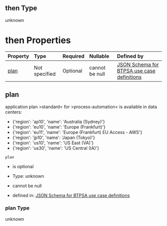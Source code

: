 ## then Type

unknown

# then Properties

| Property      | Type          | Required | Nullable       | Defined by                                                                                                                                                                                                                                      |
| :------------ | :------------ | :------- | :------------- | :---------------------------------------------------------------------------------------------------------------------------------------------------------------------------------------------------------------------------------------------- |
| [plan](#plan) | Not specified | Optional | cannot be null | [JSON Schema for BTPSA use case definitions](btpsa-usecase-properties-services-items-allof-2-then-allof-40-then-allof-1-then-properties-plan.md "undefined#/properties/services/items/allOf/2/then/allOf/40/then/allOf/1/then/properties/plan") |

## plan

application plan >standard< for >process-automation< is available in data centers:

*   {'region': 'ap10', 'name': 'Australia (Sydney)'}
*   {'region': 'eu10', 'name': 'Europe (Frankfurt)'}
*   {'region': 'eu11', 'name': 'Europe (Frankfurt) EU Access - AWS'}
*   {'region': 'jp10', 'name': 'Japan (Tokyo)'}
*   {'region': 'us10', 'name': 'US East (VA)'}
*   {'region': 'us30', 'name': 'US Central (IA)'}

`plan`

*   is optional

*   Type: unknown

*   cannot be null

*   defined in: [JSON Schema for BTPSA use case definitions](btpsa-usecase-properties-services-items-allof-2-then-allof-40-then-allof-1-then-properties-plan.md "undefined#/properties/services/items/allOf/2/then/allOf/40/then/allOf/1/then/properties/plan")

### plan Type

unknown
